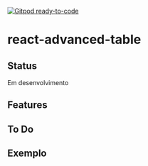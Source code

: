[![Gitpod ready-to-code](https://img.shields.io/badge/Gitpod-ready--to--code-blue?logo=gitpod)](https://gitpod.io/#https://github.com/eduhds/react-advanced-table)

# react-advanced-table

## Status

Em desenvolvimento

## Features

## To Do

## Exemplo

